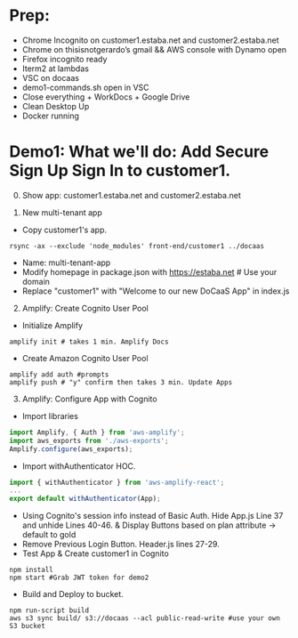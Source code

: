 # Prep: 
* Chrome Incognito on customer1.estaba.net and customer2.estaba.net
* Chrome on thisisnotgerardo’s gmail && AWS console with Dynamo open
* Firefox incognito ready
* Iterm2 at lambdas
* VSC on docaas
* demo1-commands.sh open in VSC
* Close everything + WorkDocs + Google Drive
* Clean Desktop Up
* Docker running

# Demo1: What we'll do: Add Secure Sign Up Sign In to customer1.
0. Show app: customer1.estaba.net and customer2.estaba.net

1. New multi-tenant app
* Copy customer1's app.
```shell
rsync -ax --exclude 'node_modules' front-end/customer1 ../docaas
```
* Name: multi-tenant-app
* Modify homepage in package.json with https://estaba.net # Use your domain
* Replace "customer1" with "Welcome to our new DoCaaS App" in index.js

2. Amplify: Create Cognito User Pool
* Initialize Amplify
```shell
amplify init # takes 1 min. Amplify Docs
```
* Create Amazon Cognito User Pool
```shell
amplify add auth #prompts
amplify push # "y" confirm then takes 3 min. Update Apps
```

3. Amplify: Configure App with Cognito
* Import libraries
```js
import Amplify, { Auth } from 'aws-amplify';
import aws_exports from './aws-exports';
Amplify.configure(aws_exports);
```
* Import withAuthenticator HOC.
```js
import { withAuthenticator } from 'aws-amplify-react';
...
export default withAuthenticator(App);
```
* Using Cognito's session info instead of Basic Auth. Hide App.js Line 37 and unhide Lines 40-46. & Display Buttons based on plan attribute -> default to gold
* Remove Previous Login Button. Header.js lines 27-29.
* Test App & Create customer1 in Cognito
```shell
npm install
npm start #Grab JWT token for demo2
```
* Build and Deploy to bucket.
```shell
npm run-script build
aws s3 sync build/ s3://docaas --acl public-read-write #use your own S3 bucket
```
